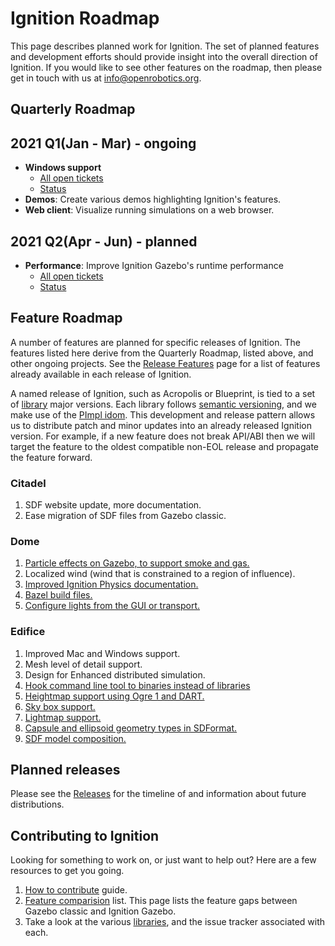 # Ignition Roadmap

This page describes planned work for Ignition. The set of planned
features and development efforts should provide insight into the overall
direction of Ignition. If you would like to
see other features on the roadmap, then please get in touch with us at
info@openrobotics.org.

## Quarterly Roadmap

## 2021 Q1(Jan - Mar) - ongoing

* **Windows support**
    * [All open tickets](https://github.com/search?q=org%3Aignitionrobotics+label%3AWindows&type=Issues)
    * [Status](https://github.com/orgs/ignitionrobotics/projects/3?card_filter_query=label%3AWindows)
* **Demos**: Create various demos highlighting Ignition's features.
* **Web client**: Visualize running simulations on a web browser.

## 2021 Q2(Apr - Jun) - planned

* **Performance**: Improve Ignition Gazebo's runtime performance
    * [All open tickets](https://github.com/search?q=org%3Aignitionrobotics+label%3A%22performance%22&state=open&type=Issues)
    * [Status](https://github.com/orgs/ignitionrobotics/projects/3?card_filter_query=label%3A%22performance%22)

## Feature Roadmap

A number of features are planned for specific releases of Ignition. The
features listed here derive from the Quarterly Roadmap, listed above, and other
ongoing projects.  See the [Release Features](/docs/all/release-features) page for a list of features already available in each release of Ignition.

A named release of Ignition, such as Acropolis or Blueprint, is tied to
a set of [library](/libs) major versions. Each library follows
[semantic versioning](https://semver.org/), and we make use of the [PImpl
idom](https://en.cppreference.com/w/cpp/language/pimpl). This development
and release pattern allows us to distribute patch and minor updates into an already released Ignition version. For example, if a new feature does not break API/ABI then we will target the feature to the oldest compatible non-EOL release and propagate the feature forward.

### Citadel

1. SDF website update, more documentation.
1. Ease migration of SDF files from Gazebo classic.

### Dome

1. [Particle effects on Gazebo, to support smoke and gas.](https://github.com/ignitionrobotics/ign-gazebo/issues/558)
1. Localized wind (wind that is constrained to a region of influence).
1. [Improved Ignition Physics documentation.](https://community.gazebosim.org/t/gsod-2020-ignition-physics-tutorial-and-api-documentation/746)
1. [Bazel build files.](https://github.com/ignitionrobotics/ign-bazel)
1. [Configure lights from the GUI or transport.](https://github.com/ignitionrobotics/ign-gazebo/issues/122)

### Edifice

1. Improved Mac and Windows support.
1. Mesh level of detail support.
1. Design for Enhanced distributed simulation.
1. [Hook command line tool to binaries instead of libraries](https://github.com/ignitionrobotics/ign-tools/issues/7)
1. [Heightmap support using Ogre 1 and DART.](https://github.com/ignitionrobotics/ign-gazebo/issues/237)
1. [Sky box support.](https://github.com/ignitionrobotics/ign-rendering/issues/98)
1. [Lightmap support.](https://github.com/ignitionrobotics/ign-gazebo/pull/471)
1. [Capsule and ellipsoid geometry types in SDFormat.](https://github.com/osrf/sdformat/issues/376)
1. [SDF model composition.](https://github.com/osrf/sdformat/issues/278)

## Planned releases

Please see the [Releases](/docs/all/releases) for the timeline of and information about future distributions.

## Contributing to Ignition

Looking for something to work on, or just want to help out? Here are a few
resources to get you going.

1. [How to contribute](/docs/all/contributing) guide.
1. [Feature comparision](/docs/citadel/comparison) list. This page lists the
   feature gaps between Gazebo classic and Ignition Gazebo.
1. Take a look at the various [libraries](/libs), and the issue tracker
   associated with each.
